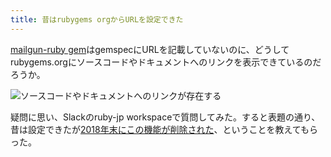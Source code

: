 ```yaml
---
title: 昔はrubygems orgからURLを設定できた
---
```

[mailgun-ruby gem](https://rubygems.org/gems/mailgun-ruby)はgemspecにURLを記載していないのに、どうしてrubygems.orgにソースコードやドキュメントへのリンクを表示できているのだろうか。

![](https://lh3.googleusercontent.com/docs/ADP-6oGxBOP-2Mb1IdxD-MqAzEM6-x-bRtoDafjdQ3j7auTESMCKx3QNAUSFIVNNougkguZJlUUhFg6oZevc7uqydbceJxkL939GRXIf76sECRAdMWoiLOV2vMzsSyc3LgAhhE8WDJtE6NZV09i6RLmkwtAGSCBmk_3xmopK0xzACgIxRBycJWoPj9LOERHz51pFZFRDHu424JFlaA7Rqeg8sDzbC0x-5c_jypGSwcIgtJUh2wV4Jz45zAi9-un8f6fAhhmPtHjX7-4D9SGNIKnk-QPKuZQmXF_uuM1rD8tx97tkz57xOPZ9RsP284sRVklwcvDTg4PFFDIeR2239HxMQ9p3SgUB_CLWJTlPqyM1T4Ib2UlyhJUezBi98eMwWoFSkg6IRD_YWIu5gXGQf3_xxszBpDSGSc9vlMIlb8E-qyLCSXE6CkPHZ-NIQr1X7NB7wKmbO7OqHVd_JYTwFgG3rPmLnD0CaZNzHJ4gPNpyIjVAcu5hQWXW8S2fdOUaR9M4cN9frfv0-lDDf3xWzBLB_mI5KE0yIyR1UXGb1kKhobqZOQ-XqUew3yOpFLUR1g5BB33jighAQT3BzcCDR3dj6_kVjSndkkigKoORRSMnIPoe-fzpDArVZljEB7w0x0S3VumaSqKZldzSptvgthrH126CrYRWKJLeIJuzoIEzIdiDXR1Sl_dJ1hzGIoi5Mc1tzsmtdDZHaRtrA5JpCqJ0C4xP1rLcMS9_6KnN8N0Yr1mpJEj3g43OHqd-NxqXnV-j1PrFjPa--73GJjeTeX3ouMGmjTHT29mg9D4SsqVNMcmYTbmU5vIhwXzK2r4c39eydnBgm4rSZW5hXTcKSORvb5PTWzPJB7Hl7mZImLxmTVFAqfn7t2Acbbg6SvWJskvDQo02wbv-QBX6rViF9GuMio7S5apzhxE9o90cLryavDcf4OEVDYFr69PIm2OixBxE_vz6svRXnvvasbjYGb7CtcAArZW_t-T5AM3ft93_TSL6yxPrs5QY7UomCuFveY32fJEyMhtbWf0ubENzV7-elO53ZaoKdGxse2Zrv91yYuqLDqB9YWLU5frMESbOh_CoADw-1rfQjFEv6JwKBwUg4uil7XaHsi0a-6eXwlBNdxLZqYLS8-o-vwm9D4niKUb_f_a_tWImlQtHfu7xHTUqUMV0mHl15yfO9lxZQwwSkcg3uwZqtZZ1r8oz6yx_-AID_Ho1zwCVlycbv18qoqAZQ_aG-ufx37jJH_Uhz5oS4cmdGMwe "ソースコードやドキュメントへのリンクが存在する")

疑問に思い、Slackのruby-jp workspaceで質問してみた。すると表題の通り、昔は設定できたが[2018年末にこの機能が削除された](https://github.com/rubygems/rubygems.org/pull/1815)、ということを教えてもらった。
